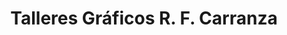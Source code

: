 ---
title: "Talleres Gráficos R. F. Carranza"
url: /ciudad-autonoma-de-buenos-aires/talleres-graficos-r-f-carranza/
shop: Kopieren
---